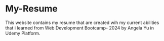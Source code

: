 # My-Resume
This website contains my resume that are created wih my current abilities that i learned from Web Development Bootcamp- 2024 by Angela Yu in Udemy Platform.
